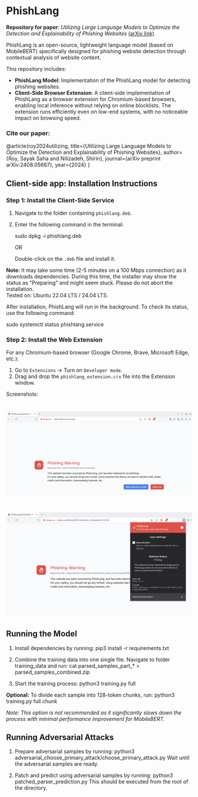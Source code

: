 # PhishLang

**Repository for paper**: *Utilizing Large Language Models to Optimize the Detection and Explainability of Phishing Websites* [(arXiv link)](https://arxiv.org/abs/2408.05667)

PhishLang is an open-source, lightweight language model (based on MobileBERT) specifically designed for phishing website detection through contextual analysis of website content.

This repository includes:
- **PhishLang Model**: Implementation of the PhishLang model for detecting phishing websites.
- **Client-Side Browser Extension**: A client-side implementation of PhishLang as a browser extension for Chromium-based browsers, enabling local inference without relying on online blocklists. The extension runs efficiently even on low-end systems, with no noticeable impact on browsing speed.

### Cite our paper:

@article{roy2024utilizing, title={Utilizing Large Language Models to Optimize the Detection and Explainability of Phishing Websites}, author={Roy, Sayak Saha and Nilizadeh, Shirin}, journal={arXiv preprint arXiv:2408.05667}, year={2024} }


## Client-side app: Installation Instructions

### Step 1: Install the Client-Side Service

1. Navigate to the folder containing `phishlang.deb`.
2. Enter the following command in the terminal:

   sudo dpkg -i phishlang.deb

   OR

   Double-click on the `.deb` file and install it.

**Note:** It may take some time (2-5 minutes on a 100 Mbps connection) as it downloads dependencies. During this time, the installer may show the status as "Preparing" and might seem stuck. Please do not abort the installation.  
Tested on: Ubuntu 22.04 LTS / 24.04 LTS.

After installation, PhishLang will run in the background. To check its status, use the following command:

   sudo systemctl status phishlang.service

### Step 2: Install the Web Extension

For any Chromium-based browser (Google Chrome, Brave, Microsoft Edge, etc.):

1. Go to `Extensions` -> Turn on `Developer mode`.
2. Drag and drop the `phishlang_extension.crx` file into the Extension window.

Screenshots:

# ![Alt text](/phishlang_clientside_app/screenshots/warning_page.png?raw=true "PhishLang Warning page")
# ![Alt text](/phishlang_clientside_app/screenshots/popup_menu.png?raw=true "PhishLang popup menu")


## Running the Model

1. Install dependencies by running: 
   pip3 install -r requirements.txt

2. Combine the training data into one single file. Navigate to folder training_data and run: cat parsed_samples_part_* > parsed_samples_combined.zip

3. Start the training process: 
   python3 training.py full

**Optional:** 
To divide each sample into 128-token chunks, run: 
   python3 training.py full chunk

*Note: This option is not recommended as it significantly slows down the process with minimal performance improvement for MobileBERT.*

## Running Adversarial Attacks

1. Prepare adversarial samples by running: 
   python3 adversarial_choose_primary_attack/choose_primary_attack.py 
   Wait until the adversarial samples are ready.

2. Patch and predict using adversarial samples by running: 
   python3 patched_parser_prediction.py 
   This should be executed from the root of the directory.





